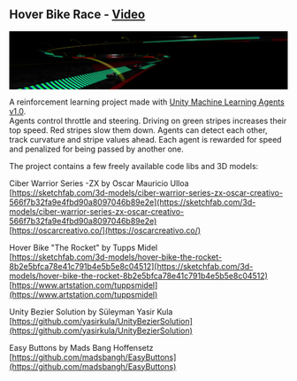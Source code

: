 ## Hover Bike Race - [Video](https://www.youtube.com/watch?v=WvSyD8VFLFg)

<img src="banner.png" align="middle" width="1920"/>

A reinforcement learning project made with [Unity Machine Learning Agents](https://github.com/Unity-Technologies/ml-agents) [v1.0](https://github.com/Unity-Technologies/ml-agents/releases/tag/release_1).  
Agents control throttle and steering. Driving on green stripes increases their top speed. Red stripes slow them down. Agents can detect each other, track curvature and stripe values ahead. Each agent is rewarded for speed and penalized for being passed by another one.
  
The project contains a few freely available code libs and 3D models:
  
Ciber Warrior Series -ZX by Oscar Mauricio Ulloa  
[https://sketchfab.com/3d-models/ciber-warrior-series-zx-oscar-creativo-566f7b32fa9e4fbd90a8097046b89e2e](https://sketchfab.com/3d-models/ciber-warrior-series-zx-oscar-creativo-566f7b32fa9e4fbd90a8097046b89e2e)  
[https://oscarcreativo.co/](https://oscarcreativo.co/)  
  
Hover Bike "The Rocket" by Tupps Midel  
[https://sketchfab.com/3d-models/hover-bike-the-rocket-8b2e5bfca78e41c791b4e5b5e8c04512](https://sketchfab.com/3d-models/hover-bike-the-rocket-8b2e5bfca78e41c791b4e5b5e8c04512)  
[https://www.artstation.com/tuppsmidel](https://www.artstation.com/tuppsmidel)  
  
Unity Bezier Solution by Süleyman Yasir Kula  
[https://github.com/yasirkula/UnityBezierSolution](https://github.com/yasirkula/UnityBezierSolution)  
  
Easy Buttons by Mads Bang Hoffensetz  
[https://github.com/madsbangh/EasyButtons](https://github.com/madsbangh/EasyButtons)